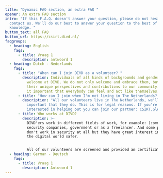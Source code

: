 ```yaml
---
title: "Dynamic FAQ section, an extra FAQ "
opener: An extra FAQ section
intro: "If this F.A.Q. doesn't answer your question, please do not hesitate to
  contact us. We'll do our best to answer your question to the best of our
  knowledge. "
button_text: all FAQ
button_url: https://csirt.divd.nl/
faqgroups:
  - heading: English
    faqs:
      - title: Vraag 1
        description: antwoord 1
  - heading: Dutch - Nederlands
    faqs:
      - title: "When can I join DIVD as a volunteer? "
        description: I﻿ndividuals of all kinds of backgrounds and genders are most
          welcome at DIVD. We do not only welcome and embrace them, but value
          their unique perspectives and contributions to our community. We find
          it important that everybody can feel and act like themselves.
      - title: "How can I join when I'm not living in The Netherlands? "
        description: "All our volunteers live in The Netherlands, we'll find it very
          important that they do. This is for legal reasons. If you're
          interested in helping out you can join our partner: CSIRT.Global."
      - title: Who works at DIVD?
        description: >-
          D﻿IVD'ers work in different fields of work, for example: (commercial)
          security companies, government or as a freelancer. And some people
          don't work in security at all but they have great interest in making
          the digital world safer. 


          A﻿ll of our volunteers are screened and provided an certificate of conduct. Our code of conduct is sacred, we do not deviate from it.
  - heading: German - Deutsch
    faqs:
      - title: Vraag 1
        description: Antwoord 1
---
```

